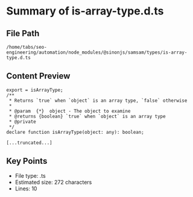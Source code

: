 # Summary of is-array-type.d.ts
  
## File Path
`/home/tabs/seo-engineering/automation/node_modules/@sinonjs/samsam/types/is-array-type.d.ts`

## Content Preview
```
export = isArrayType;
/**
 * Returns `true` when `object` is an array type, `false` otherwise
 *
 * @param  {*}  object - The object to examine
 * @returns {boolean} `true` when `object` is an array type
 * @private
 */
declare function isArrayType(object: any): boolean;

[...truncated...]
```

## Key Points
- File type: .ts
- Estimated size: 272 characters
- Lines: 10
